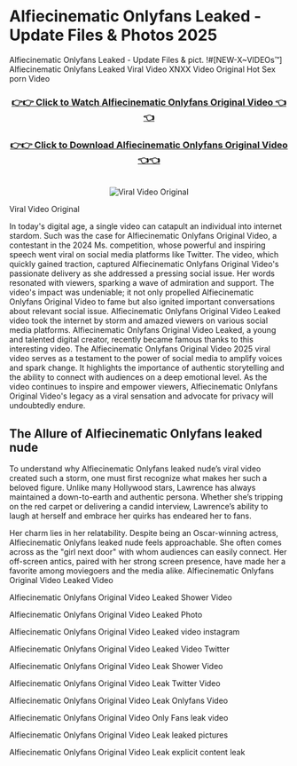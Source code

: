 # Alfiecinematic Onlyfans Leaked - Update Files & Photos 2025

Alfiecinematic Onlyfans Leaked - Update Files & pict. !#[NEW-X~VIDEOs™] Alfiecinematic Onlyfans Leaked Viral Video XNXX Video Original Hot Sex porn Video
<br>
<div align="center">
<h3><a href="https://links2leaks.com/alfiecinematic" rel="nofollow">👉👉 Click to Watch Alfiecinematic Onlyfans Original Video 👈👈</a></h3>
<h3><a href="https://links2leaks.com/alfiecinematic" rel="nofollow">👉👉 Click to Download Alfiecinematic Onlyfans Original Video 👈👈</a></h3>
<br>
<a href="https://links2leaks.com/alfiecinematic" rel="nofollow"><img src="https://i.ibb.co/Gkj2r4b/banner.png" alt="Viral Video Original" style="max-width: 100%; display: inline-block;" data-target="animated-image.originalImage"></a>
</div>

Viral Video Original

In today's digital age, a single video can catapult an individual into internet stardom. Such was the case for Alfiecinematic Onlyfans Original Video, a contestant in the 2024 Ms. competition, whose powerful and inspiring speech went viral on social media platforms like Twitter.
The video, which quickly gained traction, captured Alfiecinematic Onlyfans Original Video's passionate delivery as she addressed a pressing social issue. Her words resonated with viewers, sparking a wave of admiration and support. The video's impact was undeniable; it not only propelled Alfiecinematic Onlyfans Original Video to fame but also ignited important conversations about relevant social issue.
Alfiecinematic Onlyfans Original Video Leaked video took the internet by storm and amazed viewers on various social media platforms. Alfiecinematic Onlyfans Original Video Leaked, a young and talented digital creator, recently became famous thanks to this interesting video.
The Alfiecinematic Onlyfans Original Video 2025 viral video serves as a testament to the power of social media to amplify voices and spark change. It highlights the importance of authentic storytelling and the ability to connect with audiences on a deep emotional level. As the video continues to inspire and empower viewers, Alfiecinematic Onlyfans Original Video's legacy as a viral sensation and advocate for privacy will undoubtedly endure.

<h2>The Allure of Alfiecinematic Onlyfans leaked nude</h2>


To understand why Alfiecinematic Onlyfans leaked nude’s viral video created such a storm, one must first recognize what makes her such a beloved figure. Unlike many Hollywood stars, Lawrence has always maintained a down-to-earth and authentic persona. Whether she’s tripping on the red carpet or delivering a candid interview, Lawrence’s ability to laugh at herself and embrace her quirks has endeared her to fans.

Her charm lies in her relatability. Despite being an Oscar-winning actress, Alfiecinematic Onlyfans leaked nude feels approachable. She often comes across as the "girl next door" with whom audiences can easily connect. Her off-screen antics, paired with her strong screen presence, have made her a favorite among moviegoers and the media alike.
Alfiecinematic Onlyfans Original Video Leaked Video

Alfiecinematic Onlyfans Original Video Leaked Shower Video

Alfiecinematic Onlyfans Original Video Leaked Photo

Alfiecinematic Onlyfans Original Video Leaked video instagram

Alfiecinematic Onlyfans Original Video Leaked Video Twitter

Alfiecinematic Onlyfans Original Video Leak Shower Video

Alfiecinematic Onlyfans Original Video Leak Twitter Video

Alfiecinematic Onlyfans Original Video Leak Onlyfans Video

Alfiecinematic Onlyfans Original Video Only Fans leak video

Alfiecinematic Onlyfans Original Video Leak leaked pictures

Alfiecinematic Onlyfans Original Video Leak explicit content leak